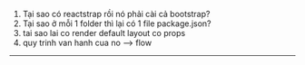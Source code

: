 1. Tại sao có reactstrap rồi nó phải cài cả bootstrap?
2. Tại sao ở mỗi 1 folder thì lại có 1 file package.json?
3. tai sao lai co render default layout co props
4. quy trinh van hanh cua no --> flow

---
